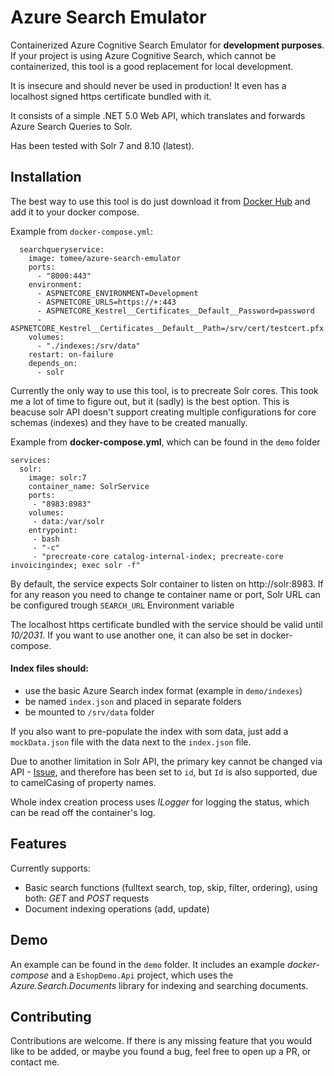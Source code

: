 
# Azure Search Emulator

Containerized Azure Cognitive Search Emulator for **development purposes**.
If your project is using Azure Cognitive Search, which cannot be containerized, this tool is a good replacement for local development.

It is insecure and should never be used in production! It even has a localhost signed https certificate bundled with it. 

It consists of a simple .NET 5.0 Web API, which translates and forwards Azure Search Queries to Solr.

Has been tested with Solr 7 and 8.10 (latest).


## Installation

The best way to use this tool is do just download it from [Docker Hub](https://hub.docker.com/repository/docker/tomee/azure-search-emulator) and add it to your docker compose.

Example from `docker-compose.yml`:
```
  searchqueryservice:
    image: tomee/azure-search-emulator
    ports:
      - "8000:443"
    environment:
      - ASPNETCORE_ENVIRONMENT=Development
      - ASPNETCORE_URLS=https://+:443
      - ASPNETCORE_Kestrel__Certificates__Default__Password=password
      - ASPNETCORE_Kestrel__Certificates__Default__Path=/srv/cert/testcert.pfx
    volumes:
      - "./indexes:/srv/data"
    restart: on-failure
    depends_on:
      - solr
```

Currently the only way to use this tool, is to precreate Solr cores. This took me a lot of time to figure out, but it (sadly) is the best option. 
This is beacuse solr API doesn't support creating multiple configurations for core schemas (indexes) and they have to be created manually. 

Example from **docker-compose.yml**, which can be found in the `demo` folder
```
services:
  solr:
    image: solr:7
    container_name: SolrService
    ports:
     - "8983:8983"
    volumes:
     - data:/var/solr
    entrypoint:
     - bash
     - "-c"
     - "precreate-core catalog-internal-index; precreate-core invoicingindex; exec solr -f"
```

By default, the service expects Solr container to listen on http://solr:8983.
If for any reason you need to change te container name or port, Solr URL can be configured trough `SEARCH_URL` Environment variable

The localhost https certificate bundled with the service should be valid until *10/2031*. If you want to use another one, it can also be set in docker-compose.


#### Index files should: 
+ use the basic Azure Search index format (example in `demo/indexes`)
+ be named `index.json` and placed in separate folders
+ be mounted to `/srv/data` folder

If you also want to pre-populate the index with som data, just add a `mockData.json` file with the data
next to the `index.json` file.

Due to another limitation in Solr API, the primary key cannot be changed via API - [Issue](https://issues.apache.org/jira/browse/SOLR-7242),
and therefore has been set to `id`, but `Id` is also supported, due to camelCasing of property names. 

Whole index creation process uses *ILogger* for logging the status, which can be read off the container's log.
## Features

Currently supports:

+ Basic search functions (fulltext search, top, skip, filter, ordering), using both: *GET* and *POST* requests 
+ Document indexing operations (add, update)

## Demo

An example can be found in the `demo` folder. It includes an example *docker-compose* and a `EshopDemo.Api` project, which 
uses the *Azure.Search.Documents* library for indexing and searching documents.

  
## Contributing

Contributions are welcome.
If there is any missing feature that you would like to be added, or maybe you found a bug, feel free to open up a PR, or contact me.
